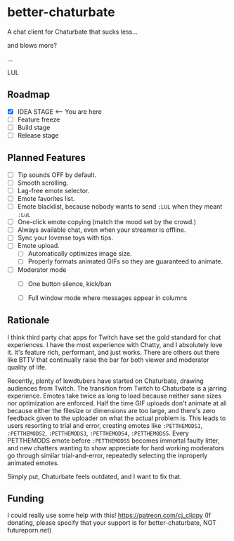 # better-chaturbate

A chat client for Chaturbate that sucks less... 

and blows more? 

... 

LUL


## Roadmap

* [x] IDEA STAGE <-- You are here
* [ ] Feature freeze
* [ ] Build stage
* [ ] Release stage

## Planned Features

* [ ] Tip sounds OFF by default.
* [ ] Smooth scrolling.
* [ ] Lag-free emote selector.
* [ ] Emote favorites list.
* [ ] Emote blacklist, because nobody wants to send `:LUL` when they meant `:LuL`
* [ ] One-click emote copying (match the mood set by the crowd.)
* [ ] Always available chat, even when your streamer is offline.
* [ ] Sync your lovense toys with tips.
* [ ] Emote upload.
  * [ ] Automatically optimizes image size.
  * [ ] Properly formats animated GIFs so they are guaranteed to animate.
* [ ] Moderator mode
  * [ ] One button silence, kick/ban
  * [ ] Full window mode where messages appear in columns
  

## Rationale

I think third party chat apps for Twitch have set the gold standard for chat experiences. I have the most experience with Chatty, and I absolutely love it. It's feature rich, performant, and just works. There are others out there like BTTV that continually raise the bar for both viewer and moderator quality of life.

Recently, plenty of lewdtubers have started on Chaturbate, drawing audiences from Twitch. The transition from Twitch to Chaturbate is a jarring experience. Emotes take twice as long to load because neither sane sizes nor optimization are enforced. Half the time GIF uploads don't animate at all because either the filesize or dimensions are too large, and there's zero feedback given to the uploader on what the actual problem is. This leads to users resorting to trial and error, creating emotes like `:PETTHEMODS1`, `:PETTHEMODS2`, `:PETTHEMODS3`, `:PETTHEMODS4`, `:PETTHEMODS5`. Every PETTHEMODS emote before `:PETTHEMODS5` becomes immortal faulty litter, and new chatters wanting to show appreciate for hard working moderators go through similar trial-and-error, repeatedly selecting the inproperly animated emotes.

Simply put, Chaturbate feels outdated, and I want to fix that.


## Funding

I could really use some help with this! https://patreon.com/cj_clippy
(If donating, please specify that your support is for better-chaturbate, NOT futureporn.net)
